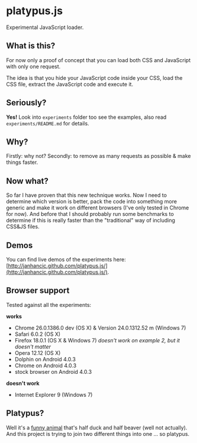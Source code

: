 # platypus.js

Experimental JavaScript loader.

## What is this?
For now only a proof of concept that you can load both CSS and JavaScript with only one request.

The idea is that you hide your JavaScript code inside your CSS, load the CSS file, extract the JavaScript code and execute it.

## Seriously?
**Yes!** Look into `experiments` folder too see the examples, also read `experiments/README.md` for details.

## Why?
Firstly: why not? Secondly: to remove as many requests as possible & make things faster.

## Now what?
So far I have proven that this new technique works. Now I need to determine which version is better, pack the code into something more generic and make it work on different browsers (I've only tested in Chrome for now). And before that I should probably run some benchmarks to determine if this is really faster than the "traditional" way of including CSS&JS files.

## Demos
You can find live demos of the experiments here: [http://janhancic.github.com/platypus.js/](http://janhancic.github.com/platypus.js/).

## Browser support
Tested against all the experiments:

**works**
- Chrome 26.0.1386.0 dev (OS X) & Version 24.0.1312.52 m (Windows 7)
- Safari 6.0.2 (OS X)
- Firefox 18.0.1 (OS X & Windows 7) *doesn't work on example 2, but it doesn't matter*
- Opera 12.12 (OS X)
- Dolphin on Android 4.0.3
- Chrome on Android 4.0.3
- stock browser on Android 4.0.3

**doesn't work**
- Internet Explorer 9 (Windows 7)

## Platypus?
Well it's a [funny animal](http://en.wikipedia.org/wiki/Platypus) that's half duck and half beaver (well not actually). And this project is trying to join two different things into one … so platypus.
